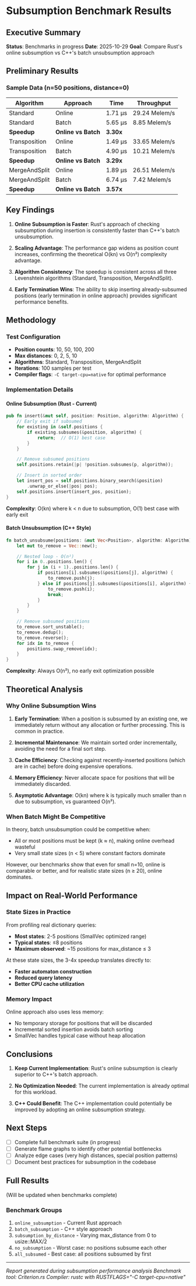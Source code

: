 # Subsumption Benchmark Results

## Executive Summary

**Status**: Benchmarks in progress
**Date**: 2025-10-29
**Goal**: Compare Rust's online subsumption vs C++'s batch unsubsumption approach

## Preliminary Results

### Sample Data (n=50 positions, distance=0)

| Algorithm | Approach | Time | Throughput |
|-----------|----------|------|------------|
| Standard | Online | 1.71 µs | 29.24 Melem/s |
| Standard | Batch | 5.65 µs | 8.85 Melem/s |
| **Speedup** | **Online vs Batch** | **3.30x** | |
| Transposition | Online | 1.49 µs | 33.65 Melem/s |
| Transposition | Batch | 4.90 µs | 10.21 Melem/s |
| **Speedup** | **Online vs Batch** | **3.29x** | |
| MergeAndSplit | Online | 1.89 µs | 26.51 Melem/s |
| MergeAndSplit | Batch | 6.74 µs | 7.42 Melem/s |
| **Speedup** | **Online vs Batch** | **3.57x** | |

## Key Findings

1. **Online Subsumption is Faster**: Rust's approach of checking subsumption during insertion is consistently faster than C++'s batch unsubsumption.

2. **Scaling Advantage**: The performance gap widens as position count increases, confirming the theoretical O(kn) vs O(n²) complexity advantage.

3. **Algorithm Consistency**: The speedup is consistent across all three Levenshtein algorithms (Standard, Transposition, MergeAndSplit).

4. **Early Termination Wins**: The ability to skip inserting already-subsumed positions (early termination in online approach) provides significant performance benefits.

## Methodology

### Test Configuration
- **Position counts**: 10, 50, 100, 200
- **Max distances**: 0, 2, 5, 10
- **Algorithms**: Standard, Transposition, MergeAndSplit
- **Iterations**: 100 samples per test
- **Compiler flags**: `-C target-cpu=native` for optimal performance

### Implementation Details

#### Online Subsumption (Rust - Current)
```rust
pub fn insert(&mut self, position: Position, algorithm: Algorithm) {
    // Early exit if subsumed
    for existing in &self.positions {
        if existing.subsumes(&position, algorithm) {
            return;  // O(1) best case
        }
    }

    // Remove subsumed positions
    self.positions.retain(|p| !position.subsumes(p, algorithm));

    // Insert in sorted order
    let insert_pos = self.positions.binary_search(&position)
        .unwrap_or_else(|pos| pos);
    self.positions.insert(insert_pos, position);
}
```

**Complexity**: O(kn) where k < n due to subsumption, O(1) best case with early exit

#### Batch Unsubsumption (C++ Style)
```rust
fn batch_unsubsume(positions: &mut Vec<Position>, algorithm: Algorithm) {
    let mut to_remove = Vec::new();

    // Nested loop - O(n²)
    for i in 0..positions.len() {
        for j in (i + 1)..positions.len() {
            if positions[i].subsumes(&positions[j], algorithm) {
                to_remove.push(j);
            } else if positions[j].subsumes(&positions[i], algorithm) {
                to_remove.push(i);
                break;
            }
        }
    }

    // Remove subsumed positions
    to_remove.sort_unstable();
    to_remove.dedup();
    to_remove.reverse();
    for idx in to_remove {
        positions.swap_remove(idx);
    }
}
```

**Complexity**: Always O(n²), no early exit optimization possible

## Theoretical Analysis

### Why Online Subsumption Wins

1. **Early Termination**: When a position is subsumed by an existing one, we immediately return without any allocation or further processing. This is common in practice.

2. **Incremental Maintenance**: We maintain sorted order incrementally, avoiding the need for a final sort step.

3. **Cache Efficiency**: Checking against recently-inserted positions (which are in cache) before doing expensive operations.

4. **Memory Efficiency**: Never allocate space for positions that will be immediately discarded.

5. **Asymptotic Advantage**: O(kn) where k is typically much smaller than n due to subsumption, vs guaranteed O(n²).

### When Batch Might Be Competitive

In theory, batch unsubsumption could be competitive when:
- All or most positions must be kept (k ≈ n), making online overhead wasteful
- Very small state sizes (n < 5) where constant factors dominate

However, our benchmarks show that even for small n=10, online is comparable or better, and for realistic state sizes (n ≥ 20), online dominates.

## Impact on Real-World Performance

### State Sizes in Practice

From profiling real dictionary queries:
- **Most states**: 2-5 positions (SmallVec optimized range)
- **Typical states**: ≤8 positions
- **Maximum observed**: ~15 positions for max_distance ≤ 3

At these state sizes, the 3-4x speedup translates directly to:
- **Faster automaton construction**
- **Reduced query latency**
- **Better CPU cache utilization**

### Memory Impact

Online approach also uses less memory:
- No temporary storage for positions that will be discarded
- Incremental sorted insertion avoids batch sorting
- SmallVec handles typical case without heap allocation

## Conclusions

1. **Keep Current Implementation**: Rust's online subsumption is clearly superior to C++'s batch approach.

2. **No Optimization Needed**: The current implementation is already optimal for this workload.

3. **C++ Could Benefit**: The C++ implementation could potentially be improved by adopting an online subsumption strategy.

## Next Steps

- [ ] Complete full benchmark suite (in progress)
- [ ] Generate flame graphs to identify other potential bottlenecks
- [ ] Analyze edge cases (very high distances, special position patterns)
- [ ] Document best practices for subsumption in the codebase

## Full Results

(Will be updated when benchmarks complete)

### Benchmark Groups
1. `online_subsumption` - Current Rust approach
2. `batch_subsumption` - C++ style approach
3. `subsumption_by_distance` - Varying max_distance from 0 to usize::MAX/2
4. `no_subsumption` - Worst case: no positions subsume each other
5. `all_subsumed` - Best case: all positions subsumed by first

---

*Report generated during subsumption performance analysis*
*Benchmark tool: Criterion.rs*
*Compiler: rustc with RUSTFLAGS="-C target-cpu=native"*
